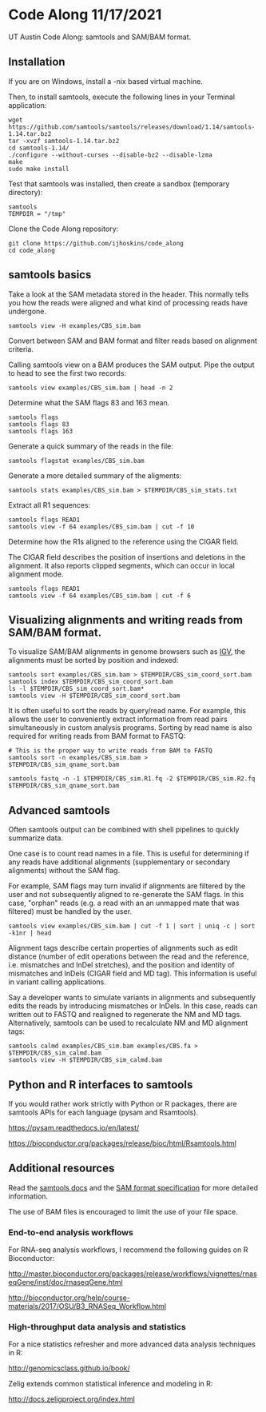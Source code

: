 # Code Along 11/17/2021

UT Austin Code Along: samtools and SAM/BAM format.

## Installation

If you are on Windows, install a -nix based virtual machine.

Then, to install samtools, execute the following lines in your Terminal application:

```
wget https://github.com/samtools/samtools/releases/download/1.14/samtools-1.14.tar.bz2
tar -xvzf samtools-1.14.tar.bz2
cd samtools-1.14/
./configure --without-curses --disable-bz2 --disable-lzma
make
sudo make install
```

Test that samtools was installed, then create a sandbox (temporary directory):

```
samtools
TEMPDIR = "/tmp"
```

Clone the Code Along repository:
```
git clone https://github.com/ijhoskins/code_along
cd code_along
```

## samtools basics

Take a look at the SAM metadata stored in the header. This normally tells you how the reads were aligned and what kind of processing reads have undergone.

```
samtools view -H examples/CBS_sim.bam
```

Convert between SAM and BAM format and filter reads based on alignment criteria.

Calling samtools view on a BAM produces the SAM output. Pipe the output to head to see the first two records:

```
samtools view examples/CBS_sim.bam | head -n 2
```

Determine what the SAM flags 83 and 163 mean.

```
samtools flags
samtools flags 83
samtools flags 163
```

Generate a quick summary of the reads in the file:

```
samtools flagstat examples/CBS_sim.bam
```

Generate a more detailed summary of the aligments:

```
samtools stats examples/CBS_sim.bam > $TEMPDIR/CBS_sim_stats.txt
```

Extract all R1 sequences:

```
samtools flags READ1
samtools view -f 64 examples/CBS_sim.bam | cut -f 10
```

Determine how the R1s aligned to the reference using the CIGAR field.

The CIGAR field describes the position of insertions and deletions in the alignment. It also reports clipped segments, which can occur in local alignment mode.

```
samtools flags READ1
samtools view -f 64 examples/CBS_sim.bam | cut -f 6
```

## Visualizing alignments and writing reads from SAM/BAM format.

To visualize SAM/BAM alignments in genome browsers such as [IGV](https://software.broadinstitute.org/software/igv/), the alignments must be sorted by position and indexed:

```
samtools sort examples/CBS_sim.bam > $TEMPDIR/CBS_sim_coord_sort.bam
samtools index $TEMPDIR/CBS_sim_coord_sort.bam
ls -l $TEMPDIR/CBS_sim_coord_sort.bam*
samtools view -H $TEMPDIR/CBS_sim_coord_sort.bam
```

It is often useful to sort the reads by query/read name. For example, this allows the user to conveniently extract information from read pairs simultaneously in custom analysis programs. Sorting by read name is also required for writing reads from BAM format to FASTQ:

```
# This is the proper way to write reads from BAM to FASTQ
samtools sort -n examples/CBS_sim.bam > $TEMPDIR/CBS_sim_qname_sort.bam

samtools fastq -n -1 $TEMPDIR/CBS_sim.R1.fq -2 $TEMPDIR/CBS_sim.R2.fq $TEMPDIR/CBS_sim_qname_sort.bam 
```

## Advanced samtools

Often samtools output can be combined with shell pipelines to quickly summarize data.

One case is to count read names in a file. This is useful for determining if any reads have additional alignments (supplementary or secondary alignments) without the SAM flag.

For example, SAM flags may turn invalid if alignments are filtered by the user and not subsequently aligned to re-generate the SAM flags. In this case, "orphan" reads (e.g. a read with an an unmapped mate that was filtered) must be handled by the user.

```
samtools view examples/CBS_sim.bam | cut -f 1 | sort | uniq -c | sort -k1nr | head
```

Alignment tags describe certain properties of alignments such as edit distance (number of edit operations between the read and the reference, i.e. mismatches and InDel stretches), and the position and identity of mismatches and InDels (CIGAR field and MD tag). This information is useful in variant calling applications.

Say a developer wants to simulate variants in alignments and subsequently edits the reads by introducing mismatches or InDels. In this case, reads can written out to FASTQ and realigned to regenerate the NM and MD tags. Alternatively, samtools can be used to recalculate NM and MD alignment tags:

```
samtools calmd examples/CBS_sim.bam examples/CBS.fa > $TEMPDIR/CBS_sim_calmd.bam
samtools view -H $TEMPDIR/CBS_sim_calmd.bam
```

## Python and R interfaces to samtools

If you would rather work strictly with Python or R packages, there are samtools APIs for each language (pysam and Rsamtools).

https://pysam.readthedocs.io/en/latest/

https://bioconductor.org/packages/release/bioc/html/Rsamtools.html

## Additional resources

Read the [samtools docs](http://samtools.sourceforge.net) and the [SAM format specification](https://samtools.github.io/hts-specs/SAMv1.pdf) for more detailed information.

The use of BAM files is encouraged to limit the use of your file space. 

### End-to-end analysis workflows

For RNA-seq analysis workflows, I recommend the following guides on R Bioconductor:

http://master.bioconductor.org/packages/release/workflows/vignettes/rnaseqGene/inst/doc/rnaseqGene.html

http://bioconductor.org/help/course-materials/2017/OSU/B3_RNASeq_Workflow.html

### High-throughput data analysis and statistics

For a nice statistics refresher and more advanced data analysis techniques in R:

http://genomicsclass.github.io/book/

Zelig extends common statistical inference and modeling in R:

http://docs.zeligproject.org/index.html


